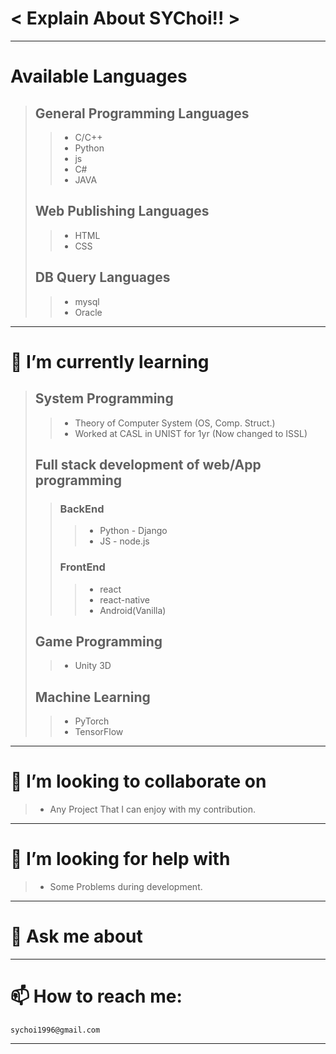 
< Explain About SYChoi!! >
===========
<hr>

# Available Languages
> ## General Programming Languages
> > * C/C++
> > * Python
> > * js
> > * C#
> > * JAVA
> ## Web Publishing Languages
> > * HTML
> > * CSS
> ## DB Query Languages
> > * mysql
> > * Oracle
<hr>

# 🌱 I’m currently learning
> ## System Programming
> > * Theory of Computer System (OS, Comp. Struct.)
> > * Worked at CASL in UNIST for 1yr (Now changed to ISSL)
> ## Full stack development of web/App programming
> > ### BackEnd
> > > * Python - Django
> > > * JS - node.js
> > ### FrontEnd
> > > * react
> > > * react-native
> > > * Android(Vanilla)
> ## Game Programming
> > * Unity 3D
> ## Machine Learning
> > * PyTorch
> > * TensorFlow
<hr>

# 👯 I’m looking to collaborate on
> * Any Project That I can enjoy with my contribution.
<hr>

# 🤔 I’m looking for help with
> * Some Problems during development.
<hr>

# 💬 Ask me about

<hr>

# 📫 How to reach me:
```
sychoi1996@gmail.com
```
<hr>
